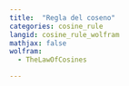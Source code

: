 ```yaml
---
title:  "Regla del coseno"
categories: cosine_rule
langid: cosine_rule_wolfram
mathjax: false
wolfram:
  - TheLawOfCosines

---
```


<div id='DEMO_TheLawOfCosines'></div>


